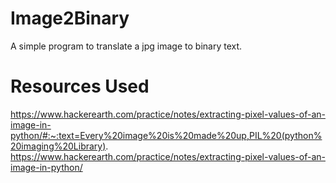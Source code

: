 # Image2Binary
A simple program to translate a jpg image to binary text.

# Resources Used
https://www.hackerearth.com/practice/notes/extracting-pixel-values-of-an-image-in-python/#:~:text=Every%20image%20is%20made%20up,PIL%20(python%20imaging%20Library).
https://www.hackerearth.com/practice/notes/extracting-pixel-values-of-an-image-in-python/